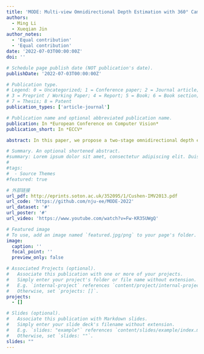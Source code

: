 ```yaml
---
title: 'MODE: Multi-view Omnidirectional Depth Estimation with 360° Cameras'
authors:
  - Ming Li
  - Xueqian Jin
author_notes:
  - 'Equal contribution'
  - 'Equal contribution'
date: '2022-07-03T00:00:00Z'
doi: ''

# Schedule page publish date (NOT publication's date).
publishDate: '2022-07-03T00:00:00Z'

# Publication type.
# Legend: 0 = Uncategorized; 1 = Conference paper; 2 = Journal article;
# 3 = Preprint / Working Paper; 4 = Report; 5 = Book; 6 = Book section;
# 7 = Thesis; 8 = Patent
publication_types: ['article-journal']

# Publication name and optional abbreviated publication name.
publication: In *European Conference on Computer Vision*
publication_short: In *ECCV*

abstract: In this paper, we propose a two-stage omnidirectional depth estimation framework with multi-view 360◦ cameras. The framework first estimates the depth maps from different camera pairs via omnidirectional stereo matching and then fuses the depth maps to achieverobustness against mud spots, water drops on camera lenses, and glare caused by intense light. We adopt spherical feature learning to address the distortion of panoramas. In addition, a synthetic 360◦ dataset consisting of 12K road scene panoramas and 3K ground truth depth maps is presented to train and evaluate 360◦ depth estimation algorithms. Our dataset takes soiled camera lenses and glare into consideration, which is more consistent with the real-world environment. Experimental results show that the proposed framework generates reliable results in both synthetic and real-world environments, and it achieves state-of-the-art performance on different datasets.

# Summary. An optional shortened abstract.
#summary: Lorem ipsum dolor sit amet, consectetur adipiscing elit. Duis posuere tellus ac convallis placerat. Proin tincidunt magna sed ex sollicitudin condimentum.
#
#tags:
#  - Source Themes
#featured: true

# 外部链接
url_pdf: http://eprints.soton.ac.uk/352095/1/Cushen-IMV2013.pdf
url_code: 'https://github.com/nju-ee/MODE-2022'
url_dataset: '#'
url_poster: '#'
url_video: 'https://www.youtube.com/watch?v=Fw-KR35UWgQ'

# Featured image
# To use, add an image named `featured.jpg/png` to your page's folder.
image:
  caption: ''
  focal_point: ''
  preview_only: false

# Associated Projects (optional).
#   Associate this publication with one or more of your projects.
#   Simply enter your project's folder or file name without extension.
#   E.g. `internal-project` references `content/project/internal-project/index.md`.
#   Otherwise, set `projects: []`.
projects:
  - []

# Slides (optional).
#   Associate this publication with Markdown slides.
#   Simply enter your slide deck's filename without extension.
#   E.g. `slides: "example"` references `content/slides/example/index.md`.
#   Otherwise, set `slides: ""`.
slides: ""
---
```


